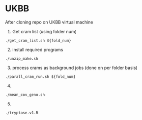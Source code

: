 # UKBB

After cloning repo on UKBB virtual machine

1. Get cram list (using folder num)

```
./get_cram_list.sh ${fold_num}
```

2. install required programs

```
./unzip_make.sh
```

3. process crams as background jobs (done on per folder basis)

```
./parall_cram_run.sh ${fold_num}
```

4.

```
./mean_cov_geno.sh
```

5.
```
./tryptase.v1.R
```

